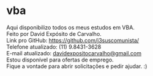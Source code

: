 # vba
Aqui disponibilizo todos os meus estudos em VBA.<br>
Feito por David Expósito de Carvalho.<br>
Link pro GitHub: https://github.com/j3suscomunista/<br>
Telefone atualizado: (11) 9.8431-3628<br>
E-mail atualizado: davidexpositocarvalho@gmail.com<br>
Estou disponível para ofertas de emprego.<br>
Fique a vontade para abrir solicitações e pedir ajudar. :)
